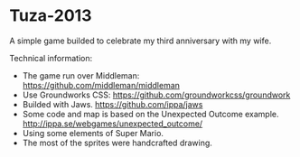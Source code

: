 Tuza-2013
=========

A simple game builded to celebrate my third anniversary with my wife.

Technical information:

- The game run over Middleman: https://github.com/middleman/middleman
- Use Groundworks CSS: https://github.com/groundworkcss/groundwork
- Builded with Jaws. https://github.com/ippa/jaws
- Some code and map is based on the Unexpected Outcome example. http://ippa.se/webgames/unexpected_outcome/
- Using some elements of Super Mario.
- The most of the sprites were handcrafted drawing.
